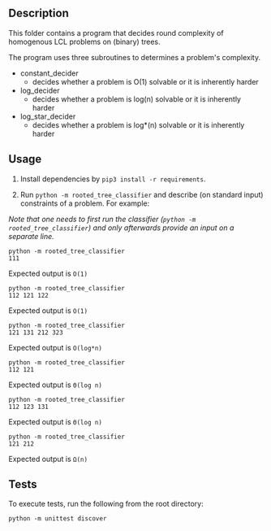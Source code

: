 
## Description

This folder contains a program that decides round complexity of homogenous LCL problems on (binary) trees.

The program uses three subroutines to determines a problem's complexity.

- constant_decider
    - decides whether a problem is O(1) solvable or it is inherently harder
- log_decider
    - decides whether a problem is log(n) solvable or it is inherently harder
- log_star_decider
    - decides whether a problem is log*(n) solvable or it is inherently harder

## Usage

1. Install dependencies by `pip3 install -r requirements`.

2. Run `python -m rooted_tree_classifier` and describe (on standard input) constraints of a problem.
For example:

_Note that one needs to first run the classifier (`python -m rooted_tree_classifier`) and only afterwards provide an input
on a separate line._

```
python -m rooted_tree_classifier
111
```
Expected output is `O(1)`

```
python -m rooted_tree_classifier
112 121 122
```
Expected output is `O(1)`

```
python -m rooted_tree_classifier
121 131 212 323
```
Expected output is `O(log*n)`

```
python -m rooted_tree_classifier
112 121
```
Expected output is `Θ(log n)`

```
python -m rooted_tree_classifier
112 123 131
```
Expected output is `Θ(log n)`

```
python -m rooted_tree_classifier
121 212
```
Expected output is `Ω(n)`
## Tests

To execute tests, run the following from the root directory:

```
python -m unittest discover
```
